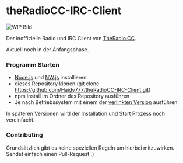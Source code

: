# theRadioCC-IRC-Client
![WIP Bild](https://cloud.githubusercontent.com/assets/5011101/7333199/e7454a10-eb65-11e4-997e-7c6621cba816.png)

Der inoffizielle Radio und IRC Client von [TheRadio.CC](https://theradio.cc/).

Aktuell noch in der Anfangsphase.

### Programm Starten
* [Node.js](https://nodejs.org/) und [NW.js](http://nwjs.io/) installieren
* dieses Repository klonen (git clone https://github.com/Haidy777/theRadioCC-IRC-Client.git)
* npm install im Ordner des Repository ausführen
* Je nach Betriebssystem mit einem der [verlinkten Version](https://github.com/nwjs/nw.js/wiki/How-to-run-apps) ausführen

In späteren Versionen wird der Installation und Start Prozess noch vereinfacht.

### Contributing
Grundsätzlich gibt es keine speziellen Regeln um hierbei mitzuwirken. Sendet einfach einen Pull-Request ;)